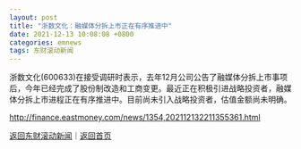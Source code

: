 ```yaml
---
layout: post
title: "浙数文化：融媒体分拆上市正在有序推进中"
date: 2021-12-13 10:08:08 +0800
categories: emnews
tags: 东财滚动新闻
---
```


浙数文化(600633)在接受调研时表示，去年12月公司公告了融媒体分拆上市事项后，今年已经完成了股份制改造和工商变更。最近正在积极引进战略投资者，融媒体分拆上市进程正在有序推进中。目前尚未引入战略投资者，估值金额尚未明确。

<http://finance.eastmoney.com/news/1354,202112132211355361.html>

[返回东财滚动新闻](//finews.withounder.com/emnews/)｜[返回首页](//finews.withounder.com/)